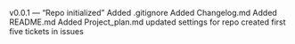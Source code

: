 v0.0.1 — “Repo initialized”
    Added .gitignore
    Added Changelog.md
    Added README.md
    Added Project_plan.md
    updated settings for repo
    created first five tickets in issues